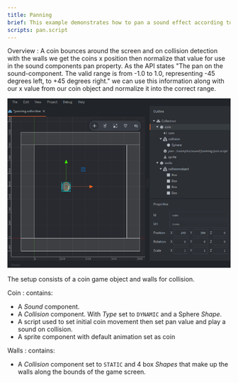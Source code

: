 ```yaml
---
title: Panning
brief: This example demonstrates how to pan a sound effect according to a GO's(game object) position on the screen.
scripts: pan.script
---
```


Overview : A coin bounces around the screen and on collision detection with the walls we get the coins x position then normalize that value for use in the sound components pan property. As the API states "The pan on the sound-component. The valid range is from -1.0 to 1.0, representing -45 degrees left, to +45 degrees right." we can use this information along with our x value from our coin object and normalize it into the correct range. 

![panning](panning.png)

The setup consists of a coin game object and walls for collision.

Coin
: contains:
  - A *Sound* component.
  - A *Collision* component. With *Type* set to `DYNAMIC` and a Sphere *Shape*.
  - A script used to set initial coin movement then set pan value and play a sound on collision.
  - A sprite component with default animation set as coin

Walls
: contains:
  - A *Collision* component set to `STATIC` and 4 box *Shapes* that make up the walls along the bounds of the game screen.
